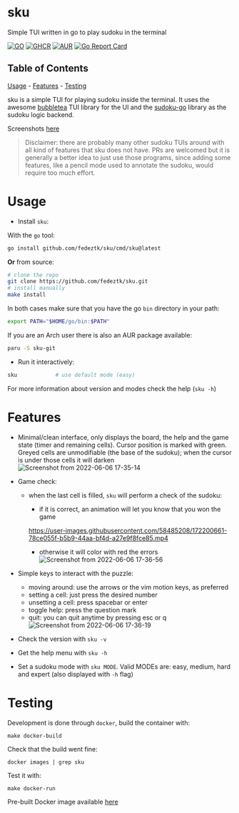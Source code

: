 # sku
Simple TUI written in go to play sudoku in the terminal

[![GO](https://github.com/fedeztk/sku/actions/workflows/go.yaml/badge.svg)](https://github.com/fedeztk/sku/tree/master/.github/workflows/go.yml) [![GHCR](https://github.com/fedeztk/sku/actions/workflows/deploy.yaml/badge.svg)](https://github.com/fedeztk/sku/tree/release/.github/workflows/deploy.yml) [![AUR](https://img.shields.io/aur/version/sku-git?logo=archlinux)](https://aur.archlinux.org/packages/sku-git) [![Go Report Card](https://goreportcard.com/badge/github.com/fedeztk/sku)](https://goreportcard.com/report/github.com/fedeztk/sku)

## Table of Contents

[Usage](#orgfa2aa9c) -
[Features](#org26baa6c) -
[Testing](#org2744438)

sku is a simple TUI for playing sudoku inside the terminal. It uses the awesome [bubbletea](https://github.com/charmbracelet/bubbletea) TUI library for the UI and the [sudoku-go](https://github.com/forfuns/sudoku-go) library as the sudoku logic backend.

Screenshots [here](#org26baa6c)

> Disclaimer: there are probably many other sudoku TUIs around with all kind of features that sku does not have. PRs are welcomed but it is generally a better idea to just use those programs, since adding some features, like a pencil mode used to annotate the sudoku, would require too much effort.


<a id="orgab62fc1"></a>

# Usage

- Install `sku`: 

With the `go` tool:
```sh
go install github.com/fedeztk/sku/cmd/sku@latest
```
**Or** from source:
```sh
# clone the repo
git clone https://github.com/fedeztk/sku.git
# install manually 
make install
```
In both cases make sure that you have the go `bin` directory in your path:
```sh
export PATH="$HOME/go/bin:$PATH"
```
If you are an Arch user there is also an AUR package available:
```sh
paru -S sku-git
```
- Run it interactively:
```sh
sku            # use default mode (easy)
```
For more information about version and modes check the help (`sku -h`)
<a id="org26baa6c"></a>

# Features

- Minimal/clean interface, only displays the board, the help and the game state (timer and remaining cells). Cursor position is marked with green. Greyed cells are unmodifiable (the base of the sudoku); when the cursor is under those cells it will darken
![Screenshot from 2022-06-06 17-35-14](https://user-images.githubusercontent.com/58485208/172200830-677fb8f4-ea29-455c-989b-1c5ea774ae78.png)

- Game check:
	- when the last cell is filled, `sku` will perform a check of the sudoku:
		- if it is correct, an animation will let you know that you won the game
		
		https://user-images.githubusercontent.com/58485208/172200661-78ce055f-b5b9-44aa-bf4d-a27e9f8fce85.mp4

		- otherwise it will color with red the errors 
   ![Screenshot from 2022-06-06 17-36-56](https://user-images.githubusercontent.com/58485208/172201574-e1ebe9ec-fc44-4d6c-a80a-287c8433133d.png)


- Simple keys to interact with the puzzle:
	- moving around: use the arrows or the vim motion keys, as preferred
	- setting a cell: just press the desired number
	- unsetting a cell: press spacebar or enter
	- toggle help: press the question mark
	- quit: you can quit anytime by pressing esc or q
	![Screenshot from 2022-06-06 17-36-19](https://user-images.githubusercontent.com/58485208/172201555-1dcc1851-6853-4760-ac7a-6d5285c2f0b6.png)


- Check the version with `sku -v`
- Get the help menu with `sku -h`
- Set a sudoku mode with `sku MODE`. Valid MODEs are: easy, medium, hard and expert (also displayed with `-h` flag)


<a id="org2744438"></a>

# Testing

Development is done through `docker`, build the container with:

    make docker-build

Check that the build went fine:

    docker images | grep sku

Test it with:

    make docker-run

Pre-built Docker image available [here](https://github.com/fedeztk/sku/pkgs/container/sku)

